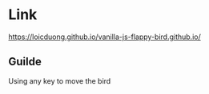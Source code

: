 # Link
https://loicduong.github.io/vanilla-js-flappy-bird.github.io/  
## Guilde
Using any key to move the bird
